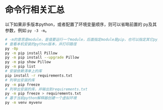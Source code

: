 # 命令行相关汇总

以下如果非多版本python，或者配置了环境变量顺序，则可以省略前置的 py及其参数，例如 `py -3 -m`。

```sh
# -m的意思是module，是值要运行一个module，后面指定module是pip，也可以指定其它py文件或者exe
# 查看本机安装的python版本，并打印路径
py -0p
py -m pip install Pillow
py -m pip install --upgrade Pillow
py -m pip show Pillow
py -m pip list 
# 安装依赖清单上的库
pip install -r requirements.txt
# 列举出安装的库
py -m pip freeze
# 列举出安装的库，并输出到requirements.txt
py -m pip freeze > requirements.txt
# 基于当前python解释器创建一个虚拟环境
py -m venv myvenv
```


